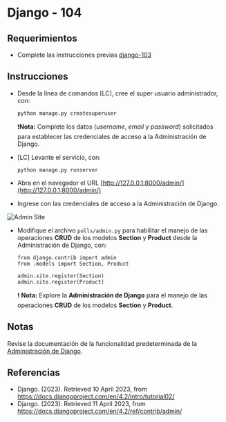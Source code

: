 # Django - 104

## Requerimientos

* Complete las instrucciones previas [django-103](django-103.md)

## Instrucciones

* Desde la línea de comandos [LC], cree el super usuario administrador, con:

  ```
  python manage.py createsuperuser
  ```
  
  ❗**Nota:** Complete los datos (_username_, _email_ y _password_) solicitados para establecer las credenciales de acceso a la Administración de Django.

* [LC] Levante el servicio, con:

  ```
  python manage.py runserver
  ```
  
* Abra en el navegador el URL [http://127.0.0.1:8000/admin/](http://127.0.0.1:8000/admin/)
* Ingrese con las credenciales de acceso a la Administración de Django.

![Admin Site](https://docs.djangoproject.com/en/4.2/_images/admin02.png)

* Modifique el archivo `polls/admin.py` para habilitar el manejo de las operaciones **CRUD** de los modelos **Section** y **Product** desde la Administración de Django, con:

  ```
  from django.contrib import admin
  from .models import Section, Product

  admin.site.register(Section)
  admin.site.register(Product)
  ```
  
  ❗ **Nota:** Explore la **Administración de Django** para el manejo de las operaciones **CRUD** de los modelos **Section** y **Product**.
  
## Notas

Revise la documentación de la funcionalidad predeterminada de la [Administración de Django](https://docs.djangoproject.com/en/4.2/ref/contrib/admin/).

## Referencias

* Django. (2023). Retrieved 10 April 2023, from https://docs.djangoproject.com/en/4.2/intro/tutorial02/
* Django. (2023). Retrieved 11 April 2023, from https://docs.djangoproject.com/en/4.2/ref/contrib/admin/
